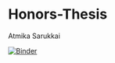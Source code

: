 # Honors-Thesis
Atmika Sarukkai

[![Binder](https://mybinder.org/badge_logo.svg)](https://mybinder.org/v2/gh/atmika-sarukkai/Honors-Thesis/main)

